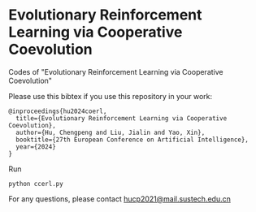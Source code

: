 # Evolutionary Reinforcement Learning via Cooperative Coevolution
Codes of "Evolutionary Reinforcement Learning via Cooperative Coevolution"

Please use this bibtex if you use this repository in your work:

````
@inproceedings{hu2024coerl,
  title={Evolutionary Reinforcement Learning via Cooperative Coevolution},
  author={Hu, Chengpeng and Liu, Jialin and Yao, Xin},
  booktitle={27th European Conference on Artificial Intelligence},
  year={2024}
}
````

Run

```
python ccerl.py
```

For any questions, please contact hucp2021@mail.sustech.edu.cn